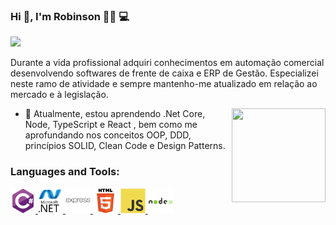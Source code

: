 
### Hi 👋, I'm Robinson 👨‍💻 💻


[<img src="https://img.shields.io/badge/linkedin-%230077B5.svg?&style=for-the-badge&logo=linkedin&logoColor=white" />](https://www.linkedin.com/in/robinson-soares/) 

Durante a vida profissional adquiri conhecimentos em automação comercial desenvolvendo softwares de frente de caixa e ERP de Gestão. Especializei neste ramo de atividade e sempre mantenho-me atualizado em relação ao mercado e à legislação.

<img src="https://camo.githubusercontent.com/248354099f083535b130b20af628b6fd53aeb8dc4ca9fe0cd2b7577315f41fb4/68747470733a2f2f6d656469612e67697068792e636f6d2f6d656469612f49666d454177556c4d4d794b6252443637542f67697068792e676966" align="right" width="150" height="150" />

- 📄 Atualmente, estou aprendendo .Net Core, Node, TypeScript e React , bem como me aprofundando nos conceitos OOP, DDD, princípios SOLID, Clean Code e Design Patterns.

<h3 align="left">Languages and Tools:</h3>
<p align="left"> <a href="https://www.w3schools.com/cs/" target="_blank"> <img src="https://raw.githubusercontent.com/devicons/devicon/master/icons/csharp/csharp-original.svg" alt="csharp" width="40" height="40"/> </a> <a href="https://dotnet.microsoft.com/" target="_blank"> <img src="https://raw.githubusercontent.com/devicons/devicon/master/icons/dot-net/dot-net-original-wordmark.svg" alt="dotnet" width="40" height="40"/> </a> <a href="https://expressjs.com" target="_blank"> <img src="https://raw.githubusercontent.com/devicons/devicon/master/icons/express/express-original-wordmark.svg" alt="express" width="40" height="40"/> </a> <a href="https://www.w3.org/html/" target="_blank"> <img src="https://raw.githubusercontent.com/devicons/devicon/master/icons/html5/html5-original-wordmark.svg" alt="html5" width="40" height="40"/> </a> <a href="https://developer.mozilla.org/en-US/docs/Web/JavaScript" target="_blank"> <img src="https://raw.githubusercontent.com/devicons/devicon/master/icons/javascript/javascript-original.svg" alt="javascript" width="40" height="40"/> </a> <a href="https://nodejs.org" target="_blank"> <img src="https://raw.githubusercontent.com/devicons/devicon/master/icons/nodejs/nodejs-original-wordmark.svg" alt="nodejs" width="40" height="40"/> </a> </p>




